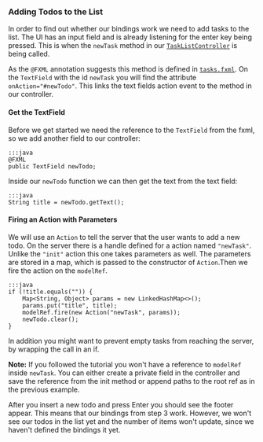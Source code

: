 ### Adding Todos to the List

In order to find out whether our bindings work we need to add tasks to the list. The UI has an input field and is
already listening for the enter key being pressed. This is when the `newTask` method in our [`TaskListController`][1] is being called.  

As the `@FXML` annotation suggests this method is defined in [`tasks.fxml`][2]. On the `TextField` with the id `newTask`
you will find the attribute `onAction="#newTodo"`. This links the text fields action event to the method in our controller.

#### Get the TextField

Before we get started we need the reference to the `TextField` from the fxml, so we add another field to our controller:

    :::java
    @FXML
    public TextField newTodo;
    
Inside our `newTodo` function we can then get the text from the text field:

    :::java
    String title = newTodo.getText();
    
#### Firing an Action with Parameters

We will use an `Action` to tell the server that the user wants to add a new todo. On the server there is a handle defined
for a action named `"newTask"`. Unlike the `"init"` action this one takes parameters as well. 
The parameters are stored in a map, which is passed to the constructor of `Action`.Then we fire the action on the `modelRef`.  

    :::java
    if (!title.equals("")) {
        Map<String, Object> params = new LinkedHashMap<>();
        params.put("title", title);
        modelRef.fire(new Action("newTask", params));
        newTodo.clear();
    }

In addition you might want to prevent empty tasks from reaching the server, by wrapping the call in an if.

<div class="alert alert-info">
  <strong>Note:</strong> If you followed the tutorial you won't have a reference to <code>modelRef</code> inside <code>newTask</code>. You can either create
  a private field in the controller and save the reference from the init method or append paths to the root ref as in the previous example.
</div>

After you insert a new todo and press Enter you should see the footer appear. This means that our bindings from step 3 work. 
However, we won't see our todos in the list yet and the number of items won't update, since we haven't defined the bindings it yet.

    
[1]: https://github.com/ankor-io/ankor-todo/blob/fx-step-4/todo-javafx-client/src/main/java/io/ankor/tutorial/TaskListController.java
[2]: https://github.com/ankor-io/ankor-todo/blob/fx-step-4/todo-javafx-client/src/main/resources/tasks.fxml
